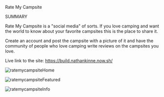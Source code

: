 Rate My Campsite

SUMMARY

Rate My Campsite is a "social media" of sorts. If you love camping and want the world to know about your favorite campsites this is the place to share it.

Create an account and post the campsite with a picture of it and have the community of people who love camping write reviews on the campsites you love.

Live link to the site:
https://build.nathankinne.now.sh/

![ratemycampsiteHome](https://user-images.githubusercontent.com/12354132/65820851-6650a180-e21d-11e9-9dff-16c2c657c8de.png)


![ratemycampsiteFeatured](https://user-images.githubusercontent.com/12354132/65820857-77011780-e21d-11e9-9692-75c4b3a90fd3.png)


![ratemycampsiteInfo](https://user-images.githubusercontent.com/12354132/65820859-82ecd980-e21d-11e9-8384-2bbb4cd59d81.png)
